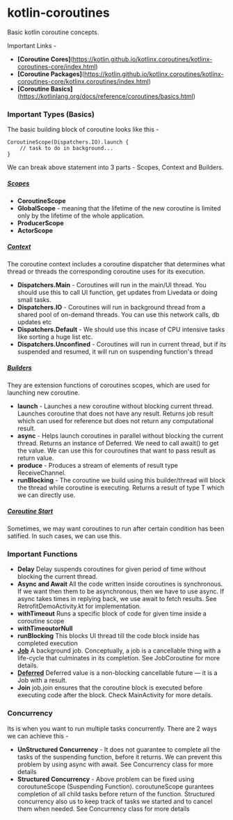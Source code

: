 # kotlin-coroutines
Basic kotlin coroutine concepts. 

Important Links - 
- **[Coroutine Cores]**(https://kotlin.github.io/kotlinx.coroutines/kotlinx-coroutines-core/index.html)
- **[Coroutine Packages]**(https://kotlin.github.io/kotlinx.coroutines/kotlinx-coroutines-core/kotlinx.coroutines/index.html)
- **[Coroutine Basics]**(https://kotlinlang.org/docs/reference/coroutines/basics.html)

### Important Types (Basics)
The basic building block of coroutine looks like this -
```
CoroutineScope(Dispatchers.IO).launch {
    // task to do in background...
}
```
We can break above statement into 3 parts - Scopes, Context and Builders. 

##### [Scopes](https://kotlin.github.io/kotlinx.coroutines/kotlinx-coroutines-core/kotlinx.coroutines/-coroutine-scope/)
- **CoroutineScope**
- **GlobalScope** - meaning that the lifetime of the new coroutine is limited only by the lifetime of the whole application.
- **ProducerScope**
- **ActorScope**

##### [Context](https://kotlinlang.org/docs/reference/coroutines/coroutine-context-and-dispatchers.html) 
The coroutine context includes a coroutine dispatcher that determines what thread or threads the corresponding coroutine uses for its execution.
- **Dispatchers.Main** - Coroutines will run in the main/UI thread. You should use this to call UI function, get updates from Livedata or doing small tasks.
- **Dispatchers.IO** - Coroutines will run in background thread from a shared pool of on-demand threads. You can use this network calls, db updates etc
- **Dispatchers.Default** - We should use this incase of CPU intensive tasks like sorting a huge list etc.
- **Dispatchers.Unconfined** - Coroutines will run in current thread, but if its suspended and resumed, it will run on suspending function's thread

##### [Builders](https://kotlin.github.io/kotlinx.coroutines/kotlinx-coroutines-core/index.html)
They are extension functions of coroutines scopes, which are used for launching new coroutine.
- **launch** - Launches a new coroutine without blocking current thread. Launches coroutine that does not have any result. Returns job result which can used for reference but does not return any computational result.
- **async** - Helps launch coroutines in parallel without blocking the current thread. Returns an instance of Deferred<T>. We need to call await() to get the value. We can use this for couroutines that want to pass result as return value.
- **produce** - Produces a stream of elements of result type ReceiveChannel.
- **runBlocking** - The coroutine we build using this builder/thread will block the thread while coroutine is executing. Returns a result of type T which we can directly use.
  
##### [Coroutine Start](https://kotlin.github.io/kotlinx.coroutines/kotlinx-coroutines-core/kotlinx.coroutines/-coroutine-start/index.html)
Sometimes, we may want coroutines to run after certain condition has been satified. In such cases, we can use this. 

### Important Functions
- **Delay** Delay suspends coroutines for given period of time without blocking the current thread.
- **Async and Await** All the code written inside coroutines is synchronous. If we want then them to be asynchronous, then we have to use async. If async takes times in replying back, we use await to fetch results. See RetrofitDemoActivity.kt for implementation.
- **withTimeout** Runs a specific block of code for given time inside a coroutine scope
- **withTimeoutorNull** 
- **runBlocking** This blocks UI thread till the code block inside has completed execution
- **[Job](https://kotlin.github.io/kotlinx.coroutines/kotlinx-coroutines-core/kotlinx.coroutines/-job/index.html)** A background job. Conceptually, a job is a cancellable thing with a life-cycle that culminates in its completion. See JobCoroutine for more details.
- **[Deferred](https://kotlin.github.io/kotlinx.coroutines/kotlinx-coroutines-core/kotlinx.coroutines/-deferred/index.html)** Deferred value is a non-blocking cancellable future — it is a Job with a result.
- **Join** job.join ensures that the coroutine block is executed before executing code after the block. Check MainActivity for more details.

### Concurrency 
Its is when you want to run multiple tasks concurrently. There are 2 ways we can achieve this -
- **UnStructured Concurrency** - It does not guarantee to complete all the tasks of the suspending function, before it returns. We can prevent this problem by using async with await.
See Concurrency class for more details
- **Structured Concurrency** - Above problem can be fixed using coroutuneScope (Suspending Function). coroutuneScope gurantees completion of all child tasks before return of the function. Structured concurrency also us to keep track of tasks we started and to cancel them when needed. See Concurrency class for more details
